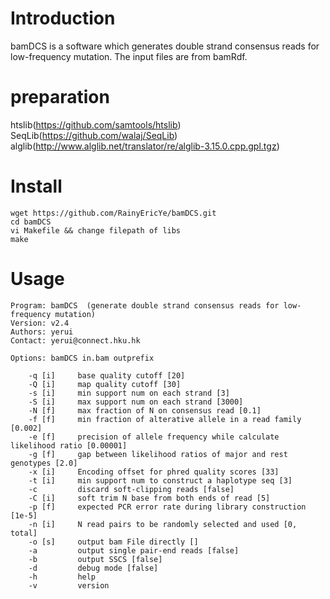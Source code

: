 # Introduction
bamDCS is a software which generates double strand consensus reads for low-frequency mutation. The input files are from bamRdf.

# preparation
htslib(https://github.com/samtools/htslib)
SeqLib(https://github.com/walaj/SeqLib)
alglib(http://www.alglib.net/translator/re/alglib-3.15.0.cpp.gpl.tgz)

# Install
    wget https://github.com/RainyEricYe/bamDCS.git
    cd bamDCS
    vi Makefile && change filepath of libs
    make

# Usage
    Program: bamDCS  (generate double strand consensus reads for low-frequency mutation)
    Version: v2.4
    Authors: yerui
    Contact: yerui@connect.hku.hk

    Options: bamDCS in.bam outprefix

        -q [i]     base quality cutoff [20]
        -Q [i]     map quality cutoff [30]
        -s [i]     min support num on each strand [3]
        -S [i]     max support num on each strand [3000]
        -N [f]     max fraction of N on consensus read [0.1]
        -f [f]     min fraction of alterative allele in a read family [0.002]
        -e [f]     precision of allele frequency while calculate likelihood ratio [0.00001]
        -g [f]     gap between likelihood ratios of major and rest genotypes [2.0]
        -x [i]     Encoding offset for phred quality scores [33]
        -t [i]     min support num to construct a haplotype seq [3]
        -c         discard soft-clipping reads [false]
        -C [i]     soft trim N base from both ends of read [5]
        -p [f]     expected PCR error rate during library construction [1e-5]
        -n [i]     N read pairs to be randomly selected and used [0, total]
        -o [s]     output bam File directly []
        -a         output single pair-end reads [false]
        -b         output SSCS [false]
        -d         debug mode [false]
        -h         help
        -v         version

